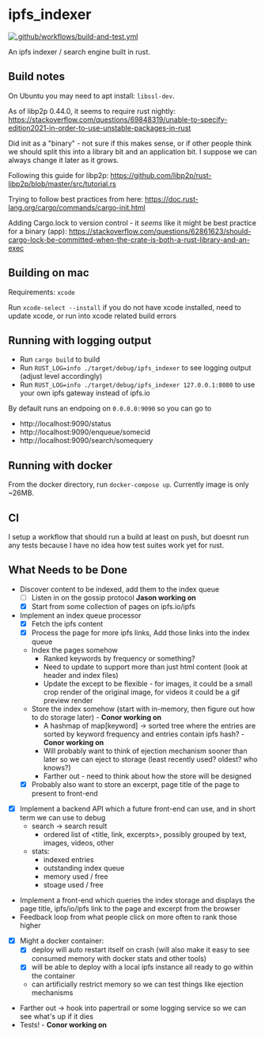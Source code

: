 # ipfs_indexer
[![.github/workflows/build-and-test.yml](https://github.com/compscidr/ipfs_indexer/actions/workflows/build-and-test.yml/badge.svg)](https://github.com/compscidr/ipfs_indexer/actions/workflows/build-and-test.yml)

An ipfs indexer / search engine built in rust.

## Build notes
On Ubuntu you may need to apt install: `libssl-dev`.

As of libp2p 0.44.0, it seems to require rust nightly: https://stackoverflow.com/questions/69848319/unable-to-specify-edition2021-in-order-to-use-unstable-packages-in-rust

Did init as a "binary" - not sure if this makes sense, or if other people think we should split this into a library
bit and an application bit. I suppose we can always change it later as it grows.

Following this guide for libp2p:
https://github.com/libp2p/rust-libp2p/blob/master/src/tutorial.rs

Trying to follow best practices from here:
https://doc.rust-lang.org/cargo/commands/cargo-init.html

Adding Cargo.lock to version control - it *seems* like it might be best practice for a binary (app):
https://stackoverflow.com/questions/62861623/should-cargo-lock-be-committed-when-the-crate-is-both-a-rust-library-and-an-exec

## Building on mac

Requirements: `xcode`

Run `xcode-select --install` if you do not have xcode installed, need to update xcode, or run into xcode related build errors

## Running with logging output
- Run `cargo build` to build
- Run `RUST_LOG=info ./target/debug/ipfs_indexer` to see logging output (adjust level accordingly)
- Run `RUST_LOG=info ./target/debug/ipfs_indexer 127.0.0.1:8080` to use your own ipfs gateway instead of ipfs.io

By default runs an endpoing on `0.0.0.0:9090` so you can go to 
- http://localhost:9090/status
- http://localhost:9090/enqueue/somecid
- http://localhost:9090/search/somequery

## Running with docker
From the docker directory, run `docker-compose up`. Currently image is only ~26MB.

## CI
I setup a workflow that should run a build at least on push, but doesnt run any tests because I have no idea how test
suites work yet for rust.


## What Needs to be Done
- Discover content to be indexed, add them to the index queue
  - [ ] Listen in on the gossip protocol **Jason working on**
  - [X] Start from some collection of pages on ipfs.io/ipfs
- Implement an index queue processor
  - [X] Fetch the ipfs content
  - [X] Process the page for more ipfs links, Add those links into the index queue
  - Index the pages somehow
    - Ranked keywords by frequency or something?
    - Need to update to support more than just html content (look at header and index files)
    - Update the except to be flexible - for images, it could be a small crop render of the original image, for videos it could be a gif preview render
  - Store the index somehow (start with in-memory, then figure out how to do storage later) - **Conor working on**
    - A hashmap of map[keyword] -> sorted tree where the entries are sorted by keyword frequency and entries contain ipfs hash? - **Conor working on**
    - Will probably want to think of ejection mechanism sooner than later so we can eject to storage (least recently used? oldest? who knows?)
    - Farther out - need to think about how the store will be designed
   - [X] Probably also want to store an excerpt, page title of the page to present to front-end
- [X] Implement a backend API which a future front-end can use, and in short term we can use to debug
  - search -> search result
    - ordered list of <title, link, excerpts>, possibly grouped by text, images, videos, other
  - stats:
    - indexed entries
    - outstanding index queue
    - memory used / free
    - stoage used / free
- Implement a front-end which queries the index storage and displays the page title, ipfs/io/ipfs link to the page and excerpt
  from the browser
- Feedback loop from what people click on more often to rank those higher
- [X] Might a docker container:
  - [X] deploy will auto restart itself on crash (will also make it easy to see consumed memory with docker stats and other tools)
  - [X] will be able to deploy with a local ipfs instance all ready to go within the container
  - can artificially restrict memory so we can test things like ejection mechanisms
- Farther out -> hook into papertrail or some logging service so we can see what's up if it dies
- Tests! - **Conor working on**
